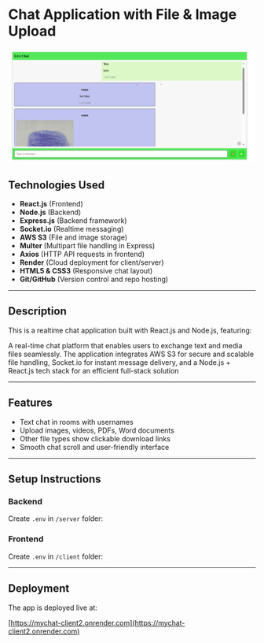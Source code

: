 # Chat Application with File & Image Upload

![Chat UI Screenshot](./LiveChatImage.png)

## Technologies Used

- **React.js** (Frontend)
- **Node.js** (Backend)
- **Express.js** (Backend framework)
- **Socket.io** (Realtime messaging)
- **AWS S3** (File and image storage)
- **Multer** (Multipart file handling in Express)
- **Axios** (HTTP API requests in frontend)
- **Render** (Cloud deployment for client/server)
- **HTML5 & CSS3** (Responsive chat layout)
- **Git/GitHub** (Version control and repo hosting)

---
## Description

This is a realtime chat application built with React.js and Node.js, featuring:

A real-time chat platform that enables users to exchange text and media files seamlessly. 
The application integrates AWS S3 for secure and scalable file handling, 
Socket.io for instant message delivery, and a Node.js + React.js tech stack for an efficient full-stack solution

---

## Features

- Text chat in rooms with usernames
- Upload images, videos, PDFs, Word documents
- Other file types show clickable download links
- Smooth chat scroll and user-friendly interface
---

## Setup Instructions

### Backend

Create `.env` in `/server` folder:


### Frontend

Create `.env` in `/client` folder:


---

## Deployment

The app is deployed live at:

[https://mychat-client2.onrender.com](https://mychat-client2.onrender.com)



